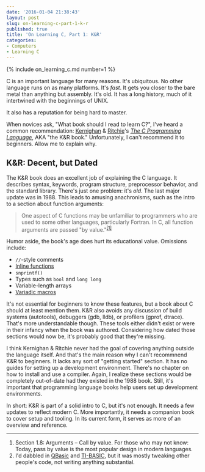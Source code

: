 ```yaml
---
date: '2016-01-04 21:38:43'
layout: post
slug: on-learning-c-part-1-k-r
published: true
title: 'On Learning C, Part 1: K&R'
categories:
- Computers
- Learning C
---
```


{% include on_learning_c.md number=1 %}

C is an important language for many reasons. It's ubiquitous. No other language runs on as many platforms. It's *fast*. It gets you closer to the bare metal than anything but assembly. It's old. It has a long history, much of it intertwined with the beginnings of UNIX.

It also has a reputation for being hard to master.

When novices ask, "What book should I read to learn C?", I've heard a common recommendation: [Kernighan](https://en.wikipedia.org/wiki/Brian_Kernighan) & [Ritchie](https://en.wikipedia.org/wiki/Dennis_Ritchie)'s [*The C Programming Language*](https://en.wikipedia.org/wiki/The_C_Programming_Language), AKA "the K&R book." Unfortunately, I can't recommend it to beginners. Allow me to explain why.


## K&R: Decent, but Dated

The K&R book does an excellent job of explaining the C language. It describes syntax, keywords, program structure, preprocessor behavior, and the standard library. There's just one problem: it's *old*. The last major update was in 1988. This leads to amusing anachronisms, such as the intro to a section about function arguments:

> One aspect of C functions may be unfamiliar to programmers who are used to some other languages, particularly Fortran. In C, all function arguments are passed "by value."<sup>[\[1\]](#ref_1)</sup>

Humor aside, the book's age does hurt its educational value. Omissions include:

- `//`-style comments
- [Inline functions](https://en.wikipedia.org/wiki/Inline_function)
- `snprintf()`
- Types such as `bool` and `long long`
- Variable-length arrays
- [Variadic macros](https://en.wikipedia.org/wiki/Variadic_macro)

It's not essential for beginners to know these features, but a book about C should at least mention them. K&R also avoids any discussion of build systems (autotools), debuggers (gdb, lldb), or profilers (gprof, dtrace). That's more understandable though. These tools either didn't exist or were in their infancy when the book was authored. Considering how dated those sections would now be, it's probably good that they're missing.

I think Kernighan & Ritchie never had the goal of covering anything outside the language itself. And that's the main reason why I can't recommnend K&R to beginners. It lacks any sort of "getting started" section. It has no guides for setting up a development environment. There's no chapter on how to install and use a compiler. Again, I realize these sections would be completely out-of-date had they existed in the 1988 book. Still, it's important that programming language books help users set up development environments.

In short: K&R is part of a solid intro to C, but it's not enough. It needs a few updates to reflect modern C. More importantly, it needs a companion book to cover setup and tooling. In its current form, it serves as more of an overview and reference.

---

1. <span id="ref_1"></span>Section 1.8: Arguments – Call by value. For those who may not know: Today, pass by value is the most popular design in modern languages.
2. <span id="ref_2"></span>I'd dabbled in [QBasic](https://en.wikipedia.org/wiki/QBasic) and [TI-BASIC](https://en.wikipedia.org/wiki/TI-BASIC), but it was mostly tweaking other people's code, not writing anything substantial.
